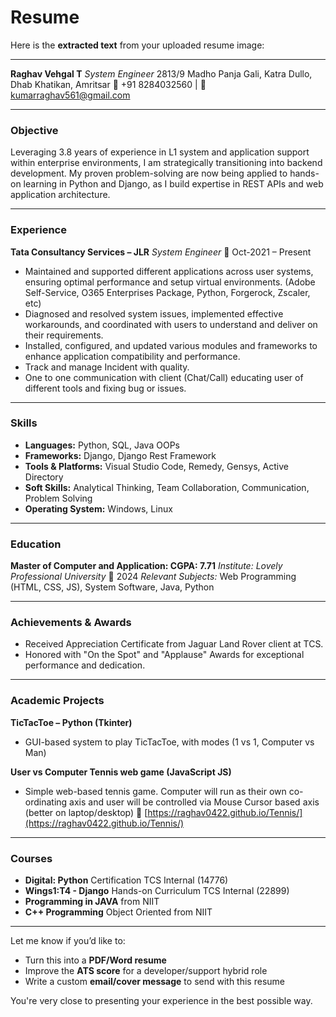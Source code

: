 # Resume
Here is the **extracted text** from your uploaded resume image:

---

**Raghav Vehgal T**
*System Engineer*
2813/9 Madho Panja Gali, Katra Dullo, Dhab Khatikan, Amritsar
📱 +91 8284032560 | 📧 [kumarraghav561@gmail.com](mailto:kumarraghav561@gmail.com)

---

### **Objective**

Leveraging 3.8 years of experience in L1 system and application support within enterprise environments, I am strategically transitioning into backend development. My proven problem-solving are now being applied to hands-on learning in Python and Django, as I build expertise in REST APIs and web application architecture.

---

### **Experience**

**Tata Consultancy Services – JLR**
*System Engineer*
📅 Oct-2021 – Present

* Maintained and supported different applications across user systems, ensuring optimal performance and setup virtual environments. (Adobe Self-Service, O365 Enterprises Package, Python, Forgerock, Zscaler, etc)
* Diagnosed and resolved system issues, implemented effective workarounds, and coordinated with users to understand and deliver on their requirements.
* Installed, configured, and updated various modules and frameworks to enhance application compatibility and performance.
* Track and manage Incident with quality.
* One to one communication with client (Chat/Call) educating user of different tools and fixing bug or issues.

---

### **Skills**

* **Languages:** Python, SQL, Java OOPs
* **Frameworks:** Django, Django Rest Framework
* **Tools & Platforms:** Visual Studio Code, Remedy, Gensys, Active Directory
* **Soft Skills:** Analytical Thinking, Team Collaboration, Communication, Problem Solving
* **Operating System:** Windows, Linux

---

### **Education**

**Master of Computer and Application: CGPA: 7.71**
*Institute: Lovely Professional University*
📅 2024
*Relevant Subjects:* Web Programming (HTML, CSS, JS), System Software, Java, Python

---

### **Achievements & Awards**

* Received Appreciation Certificate from Jaguar Land Rover client at TCS.
* Honored with "On the Spot" and "Applause" Awards for exceptional performance and dedication.

---

### **Academic Projects**

**TicTacToe – Python (Tkinter)**

* GUI-based system to play TicTacToe, with modes (1 vs 1, Computer vs Man)

**User vs Computer Tennis web game (JavaScript JS)**

* Simple web-based tennis game. Computer will run as their own co-ordinating axis and user will be controlled via Mouse Cursor based axis (better on laptop/desktop)
  🔗 [https://raghav0422.github.io/Tennis/](https://raghav0422.github.io/Tennis/)

---

### **Courses**

* **Digital: Python** Certification TCS Internal (14776)
* **Wings1\:T4 - Django** Hands-on Curriculum TCS Internal (22899)
* **Programming in JAVA** from NIIT
* **C++ Programming** Object Oriented from NIIT

---

Let me know if you’d like to:

* Turn this into a **PDF/Word resume**
* Improve the **ATS score** for a developer/support hybrid role
* Write a custom **email/cover message** to send with this resume

You're very close to presenting your experience in the best possible way.
